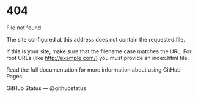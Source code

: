 <html>
<head>
<link rel="stylesheet" href="style.css">
</head>
<body>
<script src="script.js"></script>
<h1>404</h1>

   <p>File not found

The site configured at this address does not contain the requested file.

If this is your site, make sure that the filename case matches the URL.
For root URLs (like http://example.com/) you must provide an index.html file.

Read the full documentation for more information about using GitHub Pages.

GitHub Status — @githubstatus</p>
</body>


</html>
